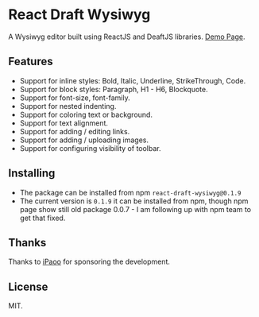 # React Draft Wysiwyg

A Wysiwyg editor built using ReactJS and DeaftJS libraries.
[Demo Page](https://jpuri.github.io/react-draft-wysiwyg).

## Features
- Support for inline styles: Bold, Italic, Underline, StrikeThrough, Code.
- Support for block styles: Paragraph, H1 - H6, Blockquote.
- Support for font-size, font-family.
- Support for nested indenting.
- Support for coloring text or background.
- Support for text alignment.
- Support for adding / editing links.
- Support for adding / uploading images.
- Support for configuring visibility of toolbar.

## Installing
- The package can be installed from npm `react-draft-wysiwyg@0.1.9`
- The current version is `0.1.9` it can be installed from npm, though npm page show still old package 0.0.7 - I am following up with npm team to get that fixed.

## Thanks
Thanks to [iPaoo](http://www.ipaoo.com/) for sponsoring the development.

## License
MIT.

